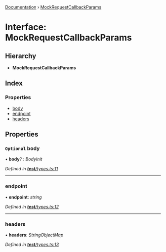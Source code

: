 [Documentation](../README.md) › [MockRequestCallbackParams](mockrequestcallbackparams.md)

# Interface: MockRequestCallbackParams

## Hierarchy

* **MockRequestCallbackParams**

## Index

### Properties

* [body](mockrequestcallbackparams.md#optional-body)
* [endpoint](mockrequestcallbackparams.md#endpoint)
* [headers](mockrequestcallbackparams.md#headers)

## Properties

### `Optional` body

• **body**? : *BodyInit*

*Defined in [__test__/types.ts:11](https://github.com/dylanaubrey/getta/blob/add5025/src/__test__/types.ts#L11)*

___

###  endpoint

• **endpoint**: *string*

*Defined in [__test__/types.ts:12](https://github.com/dylanaubrey/getta/blob/add5025/src/__test__/types.ts#L12)*

___

###  headers

• **headers**: *StringObjectMap*

*Defined in [__test__/types.ts:13](https://github.com/dylanaubrey/getta/blob/add5025/src/__test__/types.ts#L13)*
